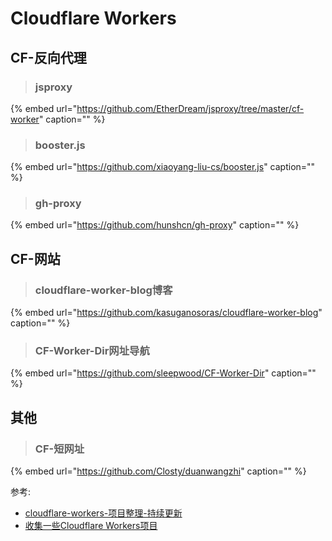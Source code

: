 # Cloudflare Workers

## CF-反向代理

> ### jsproxy

{% embed url="https://github.com/EtherDream/jsproxy/tree/master/cf-worker" caption="" %}

> ### booster.js

{% embed url="https://github.com/xiaoyang-liu-cs/booster.js" caption="" %}

> ### gh-proxy

{% embed url="https://github.com/hunshcn/gh-proxy" caption="" %}

## CF-网站

> ### cloudflare-worker-blog博客

{% embed url="https://github.com/kasuganosoras/cloudflare-worker-blog" caption="" %}

> ### CF-Worker-Dir网址导航

{% embed url="https://github.com/sleepwood/CF-Worker-Dir" caption="" %}

## 其他

> ### CF-短网址

{% embed url="https://github.com/Closty/duanwangzhi" caption="" %}

参考:

* [cloudflare-workers-项目整理-持续更新](https://jike.info/topic/1721/cloudflare-workers-%E9%A1%B9%E7%9B%AE%E6%95%B4%E7%90%86-%E6%8C%81%E7%BB%AD%E6%9B%B4%E6%96%B0)
* [收集一些Cloudflare Workers项目](https://blog.littlefox.me/archives/408)


